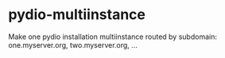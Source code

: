 # pydio-multiinstance
Make one pydio installation multiinstance routed by subdomain: one.myserver.org, two.myserver.org, ...
